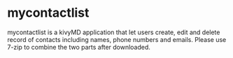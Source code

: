 # mycontactlist 
mycontactlist is a kivyMD application that let users create, edit and delete record of contacts including names, phone numbers and emails. Please use 7-zip to combine the two parts after downloaded.
